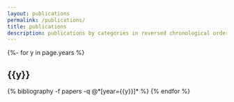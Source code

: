 ```yaml
---
layout: publications
permalink: /publications/
title: publications
description: publications by categories in reversed chronological order. generated by jekyll-scholar.
---
```

<!-- _pages/publications.md -->
<div class="publications">

{%- for y in page.years %}
  <h2 class="year">{{y}}</h2>
  {% bibliography -f papers -q @*[year={{y}}]* %}
{% endfor %}

</div>
